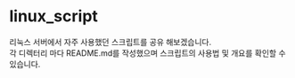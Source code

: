 # linux_script

리눅스 서버에서 자주 사용했던 스크립트를 공유 해보겠습니다.<br>
각 디렉터리 마다 README.md를 작성했으며 스크립트의 사용법 및 개요를 확인할 수 있습니다.
